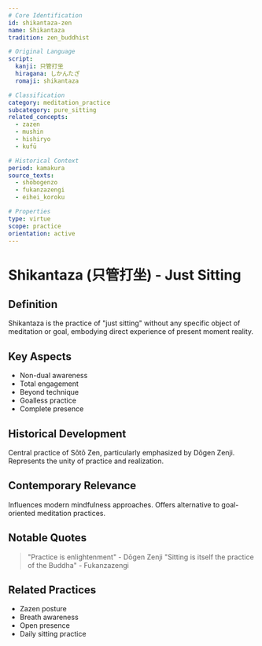 ```yaml
---
# Core Identification
id: shikantaza-zen
name: Shikantaza
tradition: zen_buddhist

# Original Language
script:
  kanji: 只管打坐
  hiragana: しかんたざ
  romaji: shikantaza

# Classification
category: meditation_practice
subcategory: pure_sitting
related_concepts:
  - zazen
  - mushin
  - hishiryo
  - kufū

# Historical Context
period: kamakura
source_texts:
  - shobogenzo
  - fukanzazengi
  - eihei_koroku

# Properties
type: virtue
scope: practice
orientation: active
---
```


# Shikantaza (只管打坐) - Just Sitting

## Definition
Shikantaza is the practice of "just sitting" without any specific object of meditation or goal, embodying direct experience of present moment reality.

## Key Aspects
- Non-dual awareness
- Total engagement
- Beyond technique
- Goalless practice
- Complete presence

## Historical Development
Central practice of Sōtō Zen, particularly emphasized by Dōgen Zenji. Represents the unity of practice and realization.

## Contemporary Relevance
Influences modern mindfulness approaches. Offers alternative to goal-oriented meditation practices.

## Notable Quotes
> "Practice is enlightenment" - Dōgen Zenji
> "Sitting is itself the practice of the Buddha" - Fukanzazengi

## Related Practices
- Zazen posture
- Breath awareness
- Open presence
- Daily sitting practice
